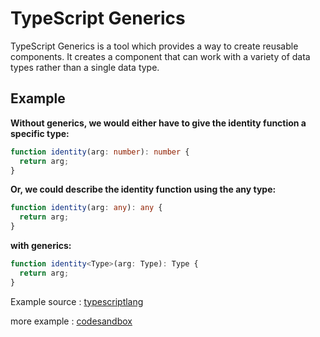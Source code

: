 # TypeScript Generics

TypeScript Generics is a tool which provides a way to create reusable components. It creates a component that can work with a variety of data types rather than a single data type.

## Example

**Without generics, we would either have to give the identity function a specific type:**

```typescript
function identity(arg: number): number {
  return arg;
}
```

**Or, we could describe the identity function using the any type:**

```typescript
function identity(arg: any): any {
  return arg;
}
```

**with generics:**

```typescript
function identity<Type>(arg: Type): Type {
  return arg;
}
```

Example source : [typescriptlang](https://www.typescriptlang.org/docs/handbook/2/generics.html)

more example : [codesandbox](https://codesandbox.io/s/typescript-generic-c6ks60?file=/src/generics/1-array.ts)
